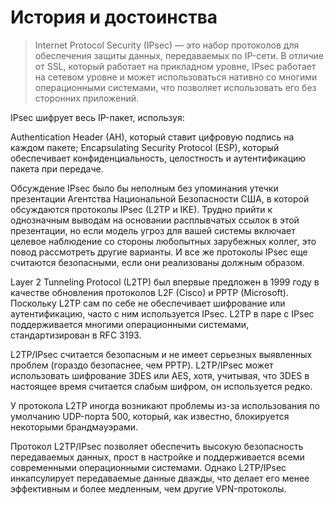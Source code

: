 # История и достоинствa
> Internet Protocol Security (IPsec) — это набор протоколов для обеспечения защиты данных, передаваемых по IP-сети. В отличие от SSL, который работает на прикладном уровне, IPsec работает на сетевом уровне и может использоваться нативно со многими операционными системами, что позволяет использовать его без сторонних приложений.

IPsec шифрует весь IP-пакет, используя:

Authentication Header (AH), который ставит цифровую подпись на каждом пакете;
Encapsulating Security Protocol (ESP), который обеспечивает конфиденциальность, целостность и аутентификацию пакета при передаче.

Обсуждение IPsec было бы неполным без упоминания утечки презентации Агентства Национальной Безопасности США, в которой обсуждаются протоколы IPsec (L2TP и IKE). Трудно прийти к однозначным выводам на основании расплывчатых ссылок в этой презентации, но если модель угроз для вашей системы включает целевое наблюдение со стороны любопытных зарубежных коллег, это повод рассмотреть другие варианты. И все же протоколы IPsec еще считаются безопасными, если они реализованы должным образом.

Layer 2 Tunneling Protocol (L2TP) был впервые предложен в 1999 году в качестве обновления протоколов L2F (Cisco) и PPTP (Microsoft). Поскольку L2TP сам по себе не обеспечивает шифрование или аутентификацию, часто с ним используется IPsec. L2TP в паре с IPsec поддерживается многими операционными системами, стандартизирован в RFC 3193.


L2TP/IPsec считается безопасным и не имеет серьезных выявленных проблем (гораздо безопаснее, чем PPTP). L2TP/IPsec может использовать шифрование 3DES или AES, хотя, учитывая, что 3DES в настоящее время считается слабым шифром, он используется редко.


У протокола L2TP иногда возникают проблемы из-за использования по умолчанию UDP-порта 500, который, как известно, блокируется некоторыми брандмауэрами.


Протокол L2TP/IPsec позволяет обеспечить высокую безопасность передаваемых данных, прост в настройке и поддерживается всеми современными операционными системами. Однако L2TP/IPsec инкапсулирует передаваемые данные дважды, что делает его менее эффективным и более медленным, чем другие VPN-протоколы.
